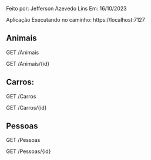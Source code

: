 
Feito por: Jefferson Azevedo Lins
Em: 16/10/2023


Aplicação Executando no caminho: https://localhost:7127

## Animais

GET
/Animais

GET
/Animais/{id}

## Carros:

GET
/Carros

GET
/Carros/{id}

## Pessoas

GET
/Pessoas

GET
/Pessoas/{id}
